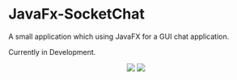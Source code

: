 # JavaFx-SocketChat

A small application which using JavaFX for a GUI chat application.

Currently in Development.
<p align="center">
<img src="http://i.imgur.com/h3W5LDy.png"/>
<img src="http://i.imgur.com/0AEBbmX.png"/>
</p>
